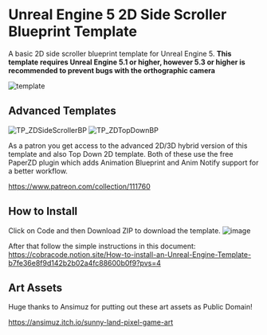 # Unreal Engine 5 2D Side Scroller Blueprint Template
A basic 2D side scroller blueprint template for Unreal Engine 5.
**This template requires Unreal Engine 5.1 or higher, however 5.3 or higher is recommended to prevent bugs with the orthographic camera**

![template](https://github.com/CobraCodeDev/TP_2DSideScrollerBP/assets/141534668/5bd1b1c9-5468-4de4-956f-4f688375023a)

## Advanced Templates
![TP_ZDSideScrollerBP](https://github.com/CobraCodeDev/TP_2DSideScrollerBP/assets/141534668/cd6b2446-cd31-4964-81db-496b1f7d86d8)
![TP_ZDTopDownBP](https://github.com/CobraCodeDev/TP_2DSideScrollerBP/assets/141534668/29672976-2ae4-4ebd-ac14-b94a21111117)

As a patron you get access to the advanced 2D/3D hybrid version of this template and also Top Down 2D template.
Both of these use the free PaperZD plugin which adds Animation Blueprint and Anim Notify support for a better workflow.

https://www.patreon.com/collection/111760

## How to Install
Click on Code and then Download ZIP to download the template.
![image](https://github.com/CobraCodeDev/TP_2DSideScrollerBP/assets/141534668/fbb64928-0b9c-4eeb-ad91-5b8910173fff)

After that follow the simple instructions in this document:
https://cobracode.notion.site/How-to-install-an-Unreal-Engine-Template-b7fe36e8f9d142b2b02a4fc88600b0f9?pvs=4

## Art Assets
Huge thanks to Ansimuz for putting out these art assets as Public Domain!

https://ansimuz.itch.io/sunny-land-pixel-game-art
